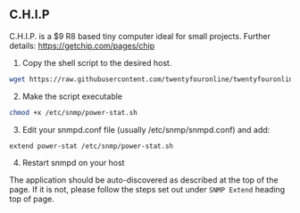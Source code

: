## C.H.I.P

C.H.I.P. is a $9 R8 based tiny computer ideal for small projects.
Further details: <https://getchip.com/pages/chip>

1. Copy the shell script to the desired host.

```bash
wget https://raw.githubusercontent.com/twentyfouronline/twentyfouronline-agent/master/snmp/chip.sh -O /etc/snmp/power-stat.sh
```

2. Make the script executable

```bash
chmod +x /etc/snmp/power-stat.sh
```

3. Edit your snmpd.conf file (usually /etc/snmp/snmpd.conf) and add:

```bash
extend power-stat /etc/snmp/power-stat.sh
```

4. Restart snmpd on your host

The application should be auto-discovered as described at the top of
the page. If it is not, please follow the steps set out under `SNMP
Extend` heading top of page.




